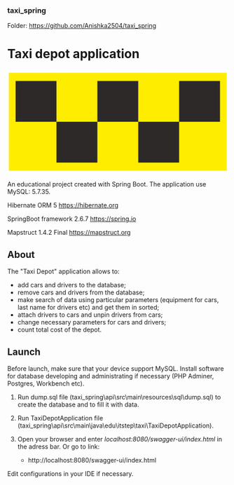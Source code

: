 ### taxi_spring

Folder: https://github.com/Anishka2504/taxi_spring

# Taxi depot application
![img_1.png](img_1.png)

An educational project created with Spring Boot. 
The application use MySQL: 5.7.35.

Hibernate ORM 5 https://hibernate.org

SpringBoot framework 2.6.7 https://spring.io

Mapstruct 1.4.2 Final https://mapstruct.org



## About

The "Taxi Depot" application allows to:

- add cars and drivers to the database;
- remove cars and drivers from the database;
- make search of data using particular parameters (equipment for cars, last name for drivers etc) and get them in
  sorted;
- attach drivers to cars and unpin drivers from cars;
- change necessary parameters for cars and drivers;
- count total cost of the depot.

## Launch

Before launch, make sure that your device support MySQL. Install software for database developing and administrating if
necessary (PHP Adminer, Postgres, Workbench etc).

1. Run dump.sql file (taxi_spring\api\src\main\resources\sql\dump.sql) to create the database and to fill it with data.

2. Run TaxiDepotApplication file (taxi_spring\api\src\main\java\edu\itstep\taxi\TaxiDepotApplication).

3. Open your browser and enter _localhost:8080/swagger-ui/index.html_ in the adress bar. Or go to link:
   - http://localhost:8080/swagger-ui/index.html
   
Edit configurations in your IDE if necessary.